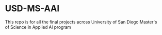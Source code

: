 # USD-MS-AAI
This repo is for all the final projects across University of San Diego Master's of Science in Applied AI program
